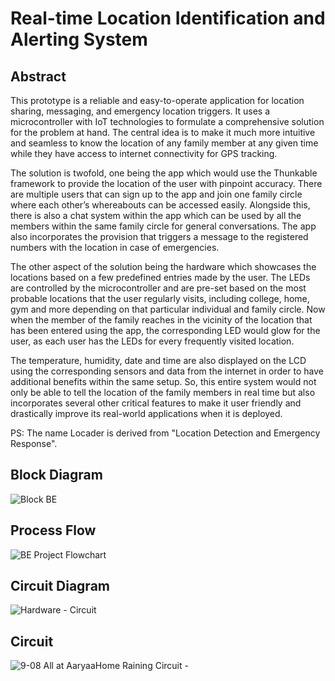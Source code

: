 # Real-time Location Identification and Alerting System

## Abstract
This prototype is a reliable and easy-to-operate application for location sharing, messaging, and emergency location triggers. It uses a microcontroller with IoT technologies to formulate a comprehensive solution for the problem at hand. The central idea is to make it much more intuitive and seamless to know the location of any family member at any given time while they have access to internet connectivity for GPS tracking.

The solution is twofold, one being the app which would use the Thunkable framework to provide the location of the user with pinpoint accuracy. There are multiple users that can sign up to the app and join one family circle where each other’s whereabouts can be accessed easily. Alongside this, there is also a chat system within the app which can be used by all the members within the same family circle for general conversations. The app also incorporates the provision that triggers a message to the registered numbers with the location in case of emergencies.

The other aspect of the solution being the hardware which showcases the locations based on a few predefined entries made by the user. The LEDs are controlled by the microcontroller and are pre-set based on the most probable locations that the user regularly visits, including college, home, gym and more depending on that particular individual and family circle. Now when the member of the family reaches in the vicinity of the location that has been entered using the app, the corresponding LED would glow for the user, as each user has the LEDs for every frequently visited location.

The temperature, humidity, date and time are also displayed on the LCD using the corresponding sensors and data from the internet in order to have additional benefits within the
same setup. So, this entire system would not only be able to tell the location of the family members in real time but also incorporates several other critical features to make it user friendly and drastically improve its real-world applications when it is deployed.

PS: The name Locader is derived from "Location Detection and Emergency Response".

## Block Diagram
![Block BE](https://user-images.githubusercontent.com/61982410/137270801-37e75262-cdb4-466f-a46e-c7ea77a6f927.jpg)

## Process Flow
![BE Project Flowchart](https://user-images.githubusercontent.com/61982410/137270443-c2510075-712f-4b3a-98e1-0d7388027397.jpg)

## Circuit Diagram
![Hardware - Circuit](https://user-images.githubusercontent.com/61982410/137270723-3830acd7-9360-4611-8e0e-22680057443f.png)

## Circuit
![9-08 All at AaryaaHome Raining Circuit -](https://user-images.githubusercontent.com/61982410/137271266-9bc8279c-d5e9-419b-a47e-b5d6a456d7fb.jpg)

